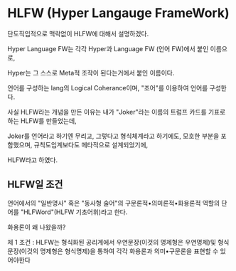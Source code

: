 # HLFW (Hyper Langauge FrameWork)

단도직입적으로 맥락없이 HLFW에 대해서 설명하겠다.

Hyper Language FW는 각각 Hyper과 Language FW (언어 FW)에서 붙인 이름으로,

Hyper는 그 스스로 Meta적 조작이 된다는거에서 붙인 이름이다.

언어를 구성하는 lang의 Logical Coherance이며, "조어"를 이용하여 언어를 구성한다.

사실 HLFW라는 개념을 만든 이유는 내가 "Joker"라는 이름의 트럼프 카드를 기표로 하는 HLFW를 만들었는데,

Joker를 언어라고 하기엔 무리고,
그렇다고 형식체계라고 하기에도, 모호한 부분을 포함했으며, 
규칙도입계보다도 메타적으로 설계되었기에, 

HLFW라고 하였다.

## HLFW일 조건

언어에서의 "일반명사" 혹은 "동사형 술어"의 구문론적•의미론적•화용론적 역할의 단어를 "HLFWord"(HLFW 기초어휘)라고 한다.

화용론이 왜 나왔을까?

제 1 조건 : HLFW는 형식화된 공리계에서 우연문장(이것의 명제형은 우연명제)및 형식문장(이것의 명제형은 형식명제)을 통하여 각각 화용론과 의미•구문론을 표현할 수 있어야한다